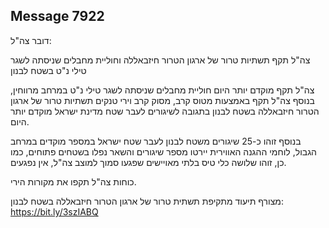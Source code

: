 ## Message 7922

דובר צה"ל:

צה"ל תקף תשתיות טרור של ארגון הטרור חיזבאללה וחוליית מחבלים שניסתה לשגר טילי נ"ט בשטח לבנון

צה"ל תקף מוקדם יותר היום חוליית מחבלים שניסתה לשגר טילי נ"ט במרחב מרווחין, בנוסף צה"ל תקף באמצעות מטוס קרב, מסוק קרב וירי טנקים תשתיות טרור של ארגון הטרור חיזבאללה בשטח לבנון בתגובה לשיגורים לעבר שטח מדינת ישראל מוקדם יותר היום. 

בנוסף זוהו כ-25 שיגורים משטח לבנון לעבר שטח ישראל במספר מוקדים במרחב הגבול, לוחמי ההגנה האווירית יירטו מספר שיגורים והשאר נפלו בשטחים פתוחים, כמו כן, זוהו שלושה כלי טיס בלתי מאויישים שפגעו סמוך למוצב צה"ל, אין נפגעים.

כוחות צה"ל תקפו את מקורות הירי.

מצורף תיעוד מתקיפת תשתית טרור של ארגון הטרור חיזבאללה בשטח לבנון: https://bit.ly/3szIABQ

